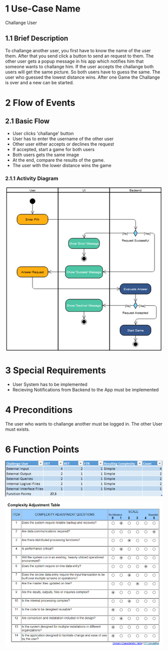 # 1 Use-Case Name
Challange User

## 1.1 Brief Description
To challange another user, you first have to know the name of the user them. After that you send click a button to send an request to them. The other user gets a popup message in his app which notifies him that someone wants to challange him. If the user accepts the challange both users will get the same picture. So both users have to guess the same. The user who guessed the lowest distance wins. After one Game the Challange is over and a new can be started.
# 2 Flow of Events
## 2.1 Basic Flow
- User clicks 'challange' button 
- User has to enter the username of the other user
- Other user either accepts or declines the request
- If accepted, start a game for both users
- Both users gets the same image 
- At the end, compare the results of the game. 
- The user with the lower distance wins the game

### 2.1.1 Activity Diagram
![Challange User](../images/UC_ChallengeUser.png)


# 3 Special Requirements
- User System has to be implemented
- Recieving Notifications from Backend to the App must be implemented

# 4 Preconditions
The user who wants to challange another must be logged in. The other User must exists. 


# 6 Function Points
![Challange User FP](../images/functionpoints/functionpoints_challengeuser.png)

![FP](../images/functionpoints/complexityAdjustmentTable.PNG)

